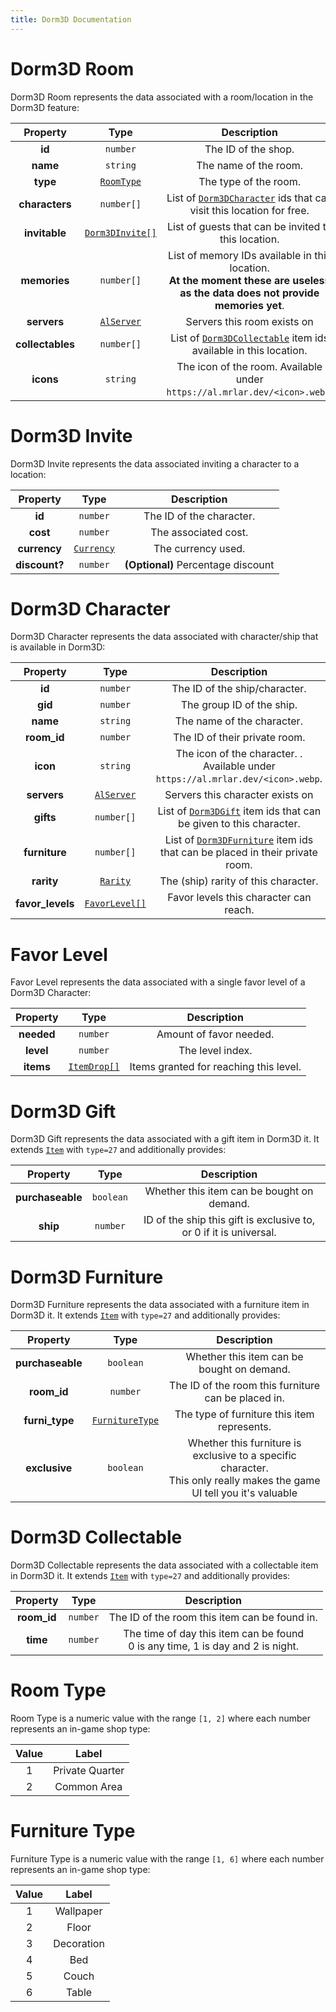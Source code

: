 ```yaml
---
title: Dorm3D Documentation
---
```


# Dorm3D Room

Dorm3D Room represents the data associated with a room/location in the Dorm3D feature:

|     Property     |                Type                |                                                           Description                                                            |
| :--------------: | :--------------------------------: | :------------------------------------------------------------------------------------------------------------------------------: |
|      **id**      |              `number`              |                                                       The ID of the shop.                                                        |
|     **name**     |              `string`              |                                                      The name of the room.                                                       |
|     **type**     |      [`RoomType`](#room-type)      |                                                      The type of the room.                                                       |
|  **characters**  |             `number[]`             |                    List of [`Dorm3DCharacter`](#dorm3d-character) ids that can visit this location for free.                     |
|  **invitable**   | [`Dorm3DInvite[]`](#dorm3d-invite) |                                       List of guests that can be invited to this location.                                       |
|   **memories**   |             `number[]`             | List of memory IDs available in this location.<br>**At the moment these are useless as the data does not provide memories yet**. |
|   **servers**    |      [`AlServer`](#al-server)      |                                                   Servers this room exists on                                                    |
| **collectables** |             `number[]`             |                     List of [`Dorm3DCollectable`](#dorm3d-collectable) item ids available in this location.                      |
|    **icons**     |              `string`              |                            The icon of the room. Available under `https://al.mrlar.dev/<icon>.webp`.                             |

# Dorm3D Invite

Dorm3D Invite represents the data associated inviting a character to a location:

|   Property    |                Type                 |            Description             |
| :-----------: | :---------------------------------: | :--------------------------------: |
|    **id**     |              `number`               |      The ID of the character.      |
|   **cost**    |              `number`               |        The associated cost.        |
| **currency**  | [`Currency`](../common.md#currency) |         The currency used.         |
| **discount?** |              `number`               | **(Optional)** Percentage discount |


# Dorm3D Character

Dorm3D Character represents the data associated with character/ship that is available in Dorm3D:

|     Property     |              Type               |                                            Description                                            |
| :--------------: | :-----------------------------: | :-----------------------------------------------------------------------------------------------: |
|      **id**      |            `number`             |                                   The ID of the ship/character.                                   |
|     **gid**      |            `number`             |                                     The group ID of the ship.                                     |
|     **name**     |            `string`             |                                    The name of the character.                                     |
|   **room_id**    |            `number`             |                                   The ID of their private room.                                   |
|     **icon**     |            `string`             |         The icon of the character. . Available under `https://al.mrlar.dev/<icon>.webp`.          |
|   **servers**    |    [`AlServer`](#al-server)     |                                 Servers this character exists on                                  |
|    **gifts**     |           `number[]`            |        List of [`Dorm3DGift`](#dorm3d-gift) item ids that can be given to this character.         |
|  **furniture**   |           `number[]`            | List of [`Dorm3DFurniture`](#dorm3d-furniture) item ids that can be placed in their private room. |
|    **rarity**    | [`Rarity`](../common.md#rarity) |                               The (ship) rarity of this character.                                |
| **favor_levels** | [`FavorLevel[]`](#favor-level)  |                              Favor levels this character can reach.                               |

# Favor Level

Favor Level represents the data associated with a single favor level of a Dorm3D Character:

|  Property  |                  Type                  |              Description               |
| :--------: | :------------------------------------: | :------------------------------------: |
| **needed** |                `number`                |        Amount of favor needed.         |
| **level**  |                `number`                |            The level index.            |
| **items**  | [`ItemDrop[]`](../common.md#item-drop) | Items granted for reaching this level. |


# Dorm3D Gift

Dorm3D Gift represents the data associated with a gift item in Dorm3D it.
It extends [`Item`](../common.md#item) with `type=27` and additionally provides: 

|     Property     |   Type    |                            Description                             |
| :--------------: | :-------: | :----------------------------------------------------------------: |
| **purchaseable** | `boolean` |             Whether this item can be bought on demand.             |
|     **ship**     | `number`  | ID of the ship this gift is exclusive to, or 0 if it is universal. |

# Dorm3D Furniture

Dorm3D Furniture represents the data associated with a furniture item in Dorm3D it.
It extends [`Item`](../common.md#item) with `type=27` and additionally provides: 

|     Property     |                Type                |                                                        Description                                                        |
| :--------------: | :--------------------------------: | :-----------------------------------------------------------------------------------------------------------------------: |
| **purchaseable** |             `boolean`              |                                        Whether this item can be bought on demand.                                         |
|   **room_id**    |              `number`              |                                    The ID of the room this furniture can be placed in.                                    |
|  **furni_type**  | [`FurnitureType`](#furniture-type) |                                        The type of furniture this item represents.                                        |
|  **exclusive**   |             `boolean`              | Whether this furniture is exclusive to a specific character.<br>This only really makes the game UI tell you it's valuable |

# Dorm3D Collectable

Dorm3D Collectable represents the data associated with a collectable item in Dorm3D it.
It extends [`Item`](../common.md#item) with `type=27` and additionally provides: 

|  Property   |   Type   |                                    Description                                     |
| :---------: | :------: | :--------------------------------------------------------------------------------: |
| **room_id** | `number` |                   The ID of the room this item can be found in.                    |
|  **time**   | `number` | The time of day this item can be found<br> 0 is any time, 1 is day and 2 is night. |


# Room Type
Room Type is a numeric value with the range `[1, 2]` where each
number represents an in-game shop type:

| Value |      Label      |
| :---: | :-------------: |
|   1   | Private Quarter |
|   2   |   Common Area   |

# Furniture Type

Furniture Type is a numeric value with the range `[1, 6]` where each
number represents an in-game shop type:

| Value |   Label    |
| :---: | :--------: |
|   1   | Wallpaper  |
|   2   |   Floor    |
|   3   | Decoration |
|   4   |    Bed     |
|   5   |   Couch    |
|   6   |   Table    |